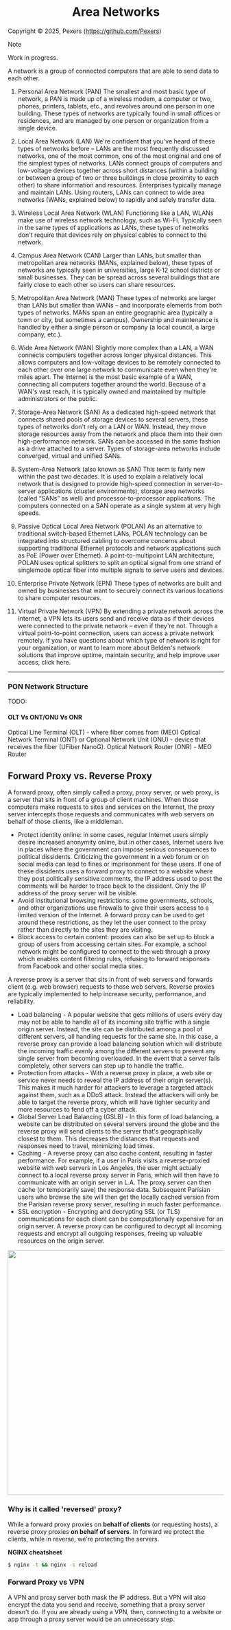 <h1 align='center'>Area Networks</h1>

Copyright &copy; 2025, Pexers (https://github.com/Pexers)

> [!NOTE]
> Work in progress.

A network is a group of connected computers that are able to send data to each other.

1. Personal Area Network (PAN)
The smallest and most basic type of network, a PAN is made up of a wireless modem, a computer or two, phones, printers, tablets, etc., and revolves around one person in one building. These types of networks are typically found in small offices or residences, and are managed by one person or organization from a single device.

2. Local Area Network (LAN)
We're confident that you've heard of these types of networks before – LANs are the most frequently discussed networks, one of the most common, one of the most original and one of the simplest types of networks. LANs connect groups of computers and low-voltage devices together across short distances (within a building or between a group of two or three buildings in close proximity to each other) to share information and resources. Enterprises typically manage and maintain LANs.
Using routers, LANs can connect to wide area networks (WANs, explained below) to rapidly and safely transfer data.

3. Wireless Local Area Network (WLAN)
Functioning like a LAN, WLANs make use of wireless network technology, such as Wi-Fi. Typically seen in the same types of applications as LANs, these types of networks don't require that devices rely on physical cables to connect to the network.

4. Campus Area Network (CAN)
Larger than LANs, but smaller than metropolitan area networks (MANs, explained below), these types of networks are typically seen in universities, large K-12 school districts or small businesses. They can be spread across several buildings that are fairly close to each other so users can share resources.

5. Metropolitan Area Network (MAN)
These types of networks are larger than LANs but smaller than WANs – and incorporate elements from both types of networks. MANs span an entire geographic area (typically a town or city, but sometimes a campus). Ownership and maintenance is handled by either a single person or company (a local council, a large company, etc.).

6. Wide Area Network (WAN)
Slightly more complex than a LAN, a WAN connects computers together across longer physical distances. This allows computers and low-voltage devices to be remotely connected to each other over one large network to communicate even when they're miles apart.
The Internet is the most basic example of a WAN, connecting all computers together around the world. Because of a WAN's vast reach, it is typically owned and maintained by multiple administrators or the public.

7. Storage-Area Network (SAN)
As a dedicated high-speed network that connects shared pools of storage devices to several servers, these types of networks don't rely on a LAN or WAN. Instead, they move storage resources away from the network and place them into their own high-performance network. SANs can be accessed in the same fashion as a drive attached to a server. Types of storage-area networks include converged, virtual and unified SANs.

8. System-Area Network (also known as SAN)
This term is fairly new within the past two decades. It is used to explain a relatively local network that is designed to provide high-speed connection in server-to-server applications (cluster environments), storage area networks (called “SANs” as well) and processor-to-processor applications. The computers connected on a SAN operate as a single system at very high speeds.

9. Passive Optical Local Area Network (POLAN)
As an alternative to traditional switch-based Ethernet LANs, POLAN technology can be integrated into structured cabling to overcome concerns about supporting traditional Ethernet protocols and network applications such as PoE (Power over Ethernet). A point-to-multipoint LAN architecture, POLAN uses optical splitters to split an optical signal from one strand of singlemode optical fiber into multiple signals to serve users and devices.

10. Enterprise Private Network (EPN)
These types of networks are built and owned by businesses that want to securely connect its various locations to share computer resources.

11. Virtual Private Network (VPN)
By extending a private network across the Internet, a VPN lets its users send and receive data as if their devices were connected to the private network – even if they're not. Through a virtual point-to-point connection, users can access a private network remotely.
If you have questions about which type of network is right for your organization, or want to learn more about Belden's network solutions that improve uptime, maintain security, and help improve user access, click here.

----

### PON Network Structure
TODO:
#### OLT Vs ONT/ONU Vs ONR
Optical Line Terminal (OLT) - where fiber comes from (MEO)
Optical Network Terminal (ONT) or Optional Network Unit (ONU) - device that receives the fiber (UFiber NanoG).
Optical Network Router (ONR) - MEO Router

## Forward Proxy vs. Reverse Proxy
A forward proxy, often simply called a proxy, proxy server, or web proxy, is a server that sits in front of a group of client machines. When those computers make requests to sites and services on the Internet, the proxy server intercepts those requests and communicates with web servers on behalf of those clients, like a middleman.
- Protect identity online: in some cases, regular Internet users simply desire increased anonymity online, but in other cases, Internet users live in places where the government can impose serious consequences to political dissidents. Criticizing the government in a web forum or on social media can lead to fines or imprisonment for these users. If one of these dissidents uses a forward proxy to connect to a website where they post politically sensitive comments, the IP address used to post the comments will be harder to trace back to the dissident. Only the IP address of the proxy server will be visible.
- Avoid institutional browsing restrictions: some governments, schools, and other organizations use firewalls to give their users access to a limited version of the Internet. A forward proxy can be used to get around these restrictions, as they let the user connect to the proxy rather than directly to the sites they are visiting.
- Block access to certain content:  proxies can also be set up to block a group of users from accessing certain sites. For example, a school network might be configured to connect to the web through a proxy which enables content filtering rules, refusing to forward responses from Facebook and other social media sites.

A reverse proxy is a server that sits in front of web servers and forwards client (e.g. web browser) requests to those web servers. Reverse proxies are typically implemented to help increase security, performance, and reliability.
- Load balancing - A popular website that gets millions of users every day may not be able to handle all of its incoming site traffic with a single origin server. Instead, the site can be distributed among a pool of different servers, all handling requests for the same site. In this case, a reverse proxy can provide a load balancing solution which will distribute the incoming traffic evenly among the different servers to prevent any single server from becoming overloaded. In the event that a server fails completely, other servers can step up to handle the traffic.
- Protection from attacks - With a reverse proxy in place, a web site or service never needs to reveal the IP address of their origin server(s). This makes it much harder for attackers to leverage a targeted attack against them, such as a DDoS attack. Instead the attackers will only be able to target the reverse proxy, which will have tighter security and more resources to fend off a cyber attack.
- Global Server Load Balancing (GSLB) - In this form of load balancing, a website can be distributed on several servers around the globe and the reverse proxy will send clients to the server that's geographically closest to them. This decreases the distances that requests and responses need to travel, minimizing load times.
- Caching - A reverse proxy can also cache content, resulting in faster performance. For example, if a user in Paris visits a reverse-proxied website with web servers in Los Angeles, the user might actually connect to a local reverse proxy server in Paris, which will then have to communicate with an origin server in L.A. The proxy server can then cache (or temporarily save) the response data. Subsequent Parisian users who browse the site will then get the locally cached version from the Parisian reverse proxy server, resulting in much faster performance.
- SSL encryption - Encrypting and decrypting SSL (or TLS) communications for each client can be computationally expensive for an origin server. A reverse proxy can be configured to decrypt all incoming requests and encrypt all outgoing responses, freeing up valuable resources on the origin server.

<p align="center">
  <img src="https://user-images.githubusercontent.com/47757441/226172537-9465e191-ac6a-4ba0-a3cb-b85986527234.jpg" width="570">
</p>

### Why is it called 'reversed' proxy?
While a forward proxy proxies on **behalf of clients** (or requesting hosts), a reverse proxy proxies **on behalf of servers**. In forward we protect the clients, while in reverse, we're protecting the servers.

**NGINX cheatsheet**
```sh
$ nginx -t && nginx -s reload
```

### Forward Proxy vs VPN
A VPN and proxy server both mask the IP address. But a VPN will also encrypt the data you send and receive, something that a proxy server doesn't do. If you are already using a VPN, then, connecting to a website or app through a proxy server would be an unnecessary step.
